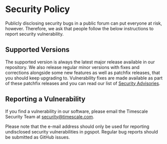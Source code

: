 # Security Policy

Publicly disclosing security bugs in a public forum can put everyone at risk, however. Therefore, we ask that people follow the below instructions to report security vulnerability.

## Supported Versions

The supported version is always the latest major release available in our repository.
We also release regular minor versions with fixes and corrections alongside some new features as well as patchfix releases, that you should keep upgrading to.
Vulnerability fixes are made available as part of these patchfix releases and you can read our list of [Security Advisories](https://github.com/timescale/pgspot/security/advisories?state=published).

## Reporting a Vulnerability

If you find a vulnerability in our software, please email the Timescale Security Team at security@timescale.com.

Please note that the e-mail address should only be used for reporting undisclosed security vulnerabilities in pgspot. 
Regular bug reports should be submitted as GitHub issues.
